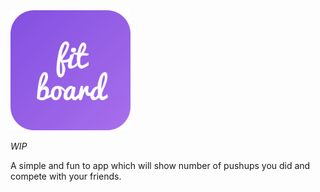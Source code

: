 <img width="192" src="https://raw.githubusercontent.com/aravindballa/fitboard/master/assets/icon.png" style="align: center"/>

_WIP_

A simple and fun to app which will show number of pushups you did and compete with your friends.

